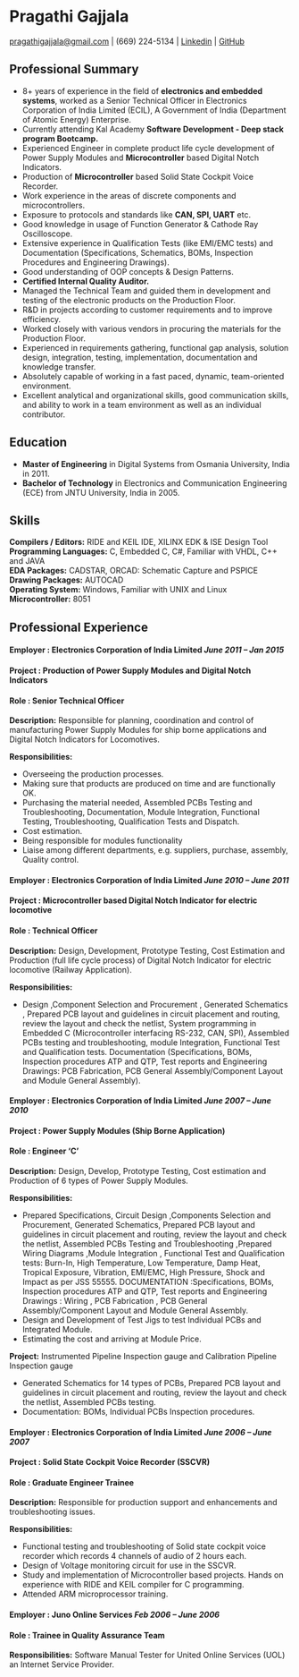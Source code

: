 # Pragathi Gajjala
pragathigajjala@gmail.com | (669) 224-5134 | [Linkedin](https://linkedin.com/in/pragathigajjala) | [GitHub](https://github.com/pragathigajjala)


## Professional Summary 

-	8+ years of experience in the field of **electronics and embedded systems**, worked as a Senior Technical Officer in Electronics Corporation of India Limited (ECIL), A Government of India (Department of Atomic Energy) Enterprise. 
-   Currently attending Kal Academy **Software Development - Deep stack program Bootcamp.**
-	Experienced Engineer in complete product life cycle development of Power Supply Modules and **Microcontroller** based Digital Notch Indicators. 
-	Production of **Microcontroller** based Solid State Cockpit Voice Recorder.
-	Work experience in the areas of discrete components and microcontrollers. 
-	Exposure to protocols and standards like **CAN, SPI, UART** etc.
-	Good knowledge in usage of Function Generator & Cathode Ray Oscilloscope.
-	Extensive experience in Qualification Tests (like EMI/EMC tests) and Documentation  (Specifications, Schematics, BOMs, Inspection Procedures and Engineering Drawings). 
-	Good understanding of OOP concepts & Design Patterns.
-	**Certified Internal Quality Auditor.**
-	Managed the Technical Team and guided them in development and testing of the electronic products on the Production Floor.
-	R&D in projects according to customer requirements and to improve efficiency.
-	Worked closely with various vendors in procuring the materials for the Production Floor.
-	Experienced in requirements gathering, functional gap analysis, solution design, integration, testing, implementation, documentation and knowledge transfer. 
-	Absolutely capable of working in a fast paced, dynamic, team-oriented environment.
-	Excellent analytical and organizational skills, good communication skills, and ability to work in a team environment as well as an individual contributor. 


## Education
-	**Master of Engineering** in Digital Systems from Osmania University, India in 2011.
-	**Bachelor of Technology** in Electronics and Communication Engineering (ECE) from JNTU University, India in 2005.


## Skills
**Compilers / Editors:**             	RIDE and KEIL IDE, XILINX EDK & ISE Design Tool  
**Programming Languages:**        		C, Embedded C, C#, Familiar with VHDL, C++ and JAVA  
**EDA Packages:**                       CADSTAR, ORCAD: Schematic Capture and PSPICE  
**Drawing Packages:**                  	AUTOCAD  
**Operating System:**                  	Windows, Familiar with UNIX and Linux   
**Microcontroller:**                    8051


## Professional Experience
#### Employer	: Electronics Corporation of India Limited	               	              *June 2011 – Jan 2015*
#### Project   : Production of Power Supply Modules and Digital Notch Indicators
#### Role	   	: Senior Technical Officer 

**Description:**
Responsible for planning, coordination and control of manufacturing Power Supply Modules for ship borne applications and Digital Notch Indicators for Locomotives.

**Responsibilities:**

-	Overseeing the production processes.
-	Making sure that products are produced on time and are functionally OK.
-	Purchasing the material needed, Assembled PCBs Testing and Troubleshooting, Documentation, Module Integration, Functional Testing, Troubleshooting, Qualification Tests and Dispatch.
-	Cost estimation.
-	Being responsible for modules functionality
-	Liaise among different departments, e.g. suppliers, purchase, assembly, Quality control.


#### Employer	: Electronics Corporation of India Limited      		           *June 2010 – June 2011*
#### Project    : Microcontroller based Digital Notch Indicator for electric locomotive
#### Role	   	: Technical Officer 

**Description:** Design, Development, Prototype Testing, Cost Estimation and Production (full life cycle process) of Digital Notch Indicator for electric locomotive (Railway Application).

**Responsibilities:**

-	Design ,Component Selection and Procurement , Generated Schematics , Prepared PCB layout and guidelines in circuit placement and routing, review the layout and check the netlist, System programming in Embedded C (Microcontroller interfacing RS-232, CAN, SPI), Assembled PCBs testing and troubleshooting, module Integration, Functional Test and Qualification tests. Documentation (Specifications, BOMs, Inspection procedures ATP and QTP, Test reports and Engineering Drawings: PCB Fabrication, PCB General Assembly/Component Layout and Module General Assembly).


#### Employer	: Electronics Corporation of India Limited	                                   *June 2007 – June 2010*
#### Project    : Power Supply Modules (Ship Borne Application) 
#### Role       : Engineer ‘C’

**Description:**
Design, Develop, Prototype Testing, Cost estimation and Production of 6 types of Power Supply Modules. 

**Responsibilities:**

-	Prepared Specifications, Circuit Design ,Components Selection and Procurement, Generated Schematics, Prepared PCB layout and guidelines in circuit placement and routing, review the layout and check the netlist, Assembled PCBs Testing and Troubleshooting ,Prepared Wiring Diagrams ,Module Integration , Functional Test and 
Qualification tests:  Burn-In, High Temperature, Low Temperature, Damp Heat, Tropical Exposure, Vibration, EMI/EMC, High Pressure, Shock and Impact as per JSS 55555. 
DOCUMENTATION :Specifications, BOMs, Inspection procedures ATP and QTP, Test reports and Engineering Drawings : Wiring , PCB Fabrication , PCB General Assembly/Component Layout and Module General Assembly.
-	Design and Development of Test Jigs to test Individual PCBs and Integrated Module.
-	Estimating the cost and arriving at Module Price.

**Project:** Instrumented Pipeline Inspection gauge and Calibration Pipeline Inspection gauge 

-	Generated Schematics for 14 types of PCBs, Prepared PCB layout and guidelines in circuit placement and routing, review the layout and check the netlist, Assembled PCBs testing.
-	Documentation: BOMs, Individual PCBs Inspection procedures. 

#### Employer	: Electronics Corporation of India Limited		                       *June 2006 – June 2007*
#### Project    :  Solid State Cockpit Voice Recorder (SSCVR)
#### Role	   	: Graduate Engineer Trainee

**Description:**
Responsible for production support and enhancements and troubleshooting issues. 

**Responsibilities:**

-	Functional testing and troubleshooting of Solid state cockpit voice recorder which records 4 channels of audio of 2 hours each.
-	Design of Voltage monitoring circuit for use in the SSCVR.
-	Study and implementation of Microcontroller based projects. Hands on experience with RIDE and KEIL compiler for C programming. 
-	Attended ARM microprocessor training. 

#### Employer	: Juno Online Services                                                           	*Feb 2006 – June 2006*
#### Role	    : Trainee in Quality Assurance Team
**Responsibilities:** Software Manual Tester for United Online Services (UOL) an Internet Service Provider.
